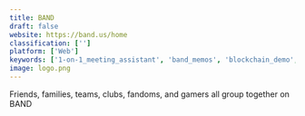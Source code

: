```yaml
---
title: BAND
draft: false 
website: https://band.us/home
classification: ['']
platform: ['Web']
keywords: ['1-on-1_meeting_assistant', 'band_memos', 'blockchain_demo', 'color', 'colordot_for_ios', 'crux', 'duuoo', 'facebook_messenger', 'frost', 'htc_exodus', 'infura', 'lol_colors', 'lily', 'paypal', 'pocket_network', 'slack', 'strap', 'stripe', 'telegram', 'viber_communities', 'whatsapp', 'workstyle']
image: logo.png
---
```

Friends, families, teams, clubs, fandoms, and gamers all group together on BAND